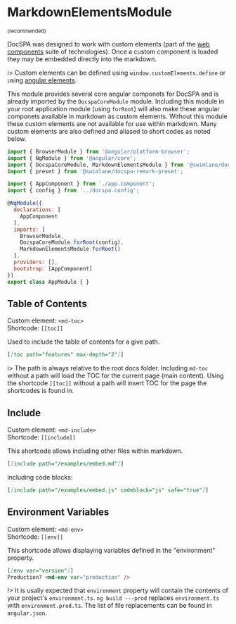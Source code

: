 # MarkdownElementsModule

<small>(recommended)</small>

DocSPA was designed to work with custom elements (part of the [web components](https://developer.mozilla.org/en-US/docs/Web/Web_Components) suite of technologies).  Once a custom component is loaded they may be embedded directly into the markdown.

i> Custom elements can be defined using `window.customElements.define` or using [angular elements](https://angular.io/guide/elements).

This module provides several core angular componets for DocSPA and is already imported by the `DocspaCoreModule` module.  Including this module in your root application module (using `forRoot`) will also make these angular componets available in markdown as custom elements.  Without this module these custom elements are not available for use within markdown.  Many custom elements are also defined and aliased to short codes as noted below.

```js { mark="3,15" }
import { BrowserModule } from '@angular/platform-browser';
import { NgModule } from '@angular/core';
import { DocspaCoreModule, MarkdownElementsModule } from '@swimlane/docspa-core';
import { preset } from '@swimlane/docspa-remark-preset';

import { AppComponent } from './app.component';
import { config } from '../docspa.config';

@NgModule({
  declarations: [
    AppComponent
  ],
  imports: [
    BrowserModule,
    DocspaCoreModule.forRoot(config),
    MarkdownElementsModule.forRoot()
  ],
  providers: [],
  bootstrap: [AppComponent]
})
export class AppModule { }
```

## Table of Contents

Custom element: `<md-toc>`  
Shortcode: `[[toc]]`

Used to include the table of contents for a give path.

```markdown { playground }
[[toc path="features" max-depth="2"]]
```

i> The path is always relative to the root docs folder.  Including `md-toc` without a path will load the TOC for the current page (main content).  Using the shortcode `[[toc]]` without a path will insert TOC for the page the shortcodes is found in.

## Include

Custom element: `<md-include>`  
Shortcode: `[[include]]`

This shortcode allows including other files within markdown.

```markdown { playground }
[[include path="/examples/embed.md"]]
```

including code blocks:

```markdown { playground }
[[include path="/examples/embed.js" codeblock="js" safe="true"]]
```

## Environment Variables

Custom element: `<md-env>`  
Shortcode: `[[env]]`

This shortcode allows displaying variables defined in the "environment" property.

```markdown { playground }
[[env var="version"]]
Production? <md-env var="production" />
```

!> It is usally expected that `environment` property will contain the contents of your project's `environment.ts`.  `ng build ---prod` replaces `environment.ts` with `environment.prod.ts`.  The list of file replacements can be found in `angular.json`.
